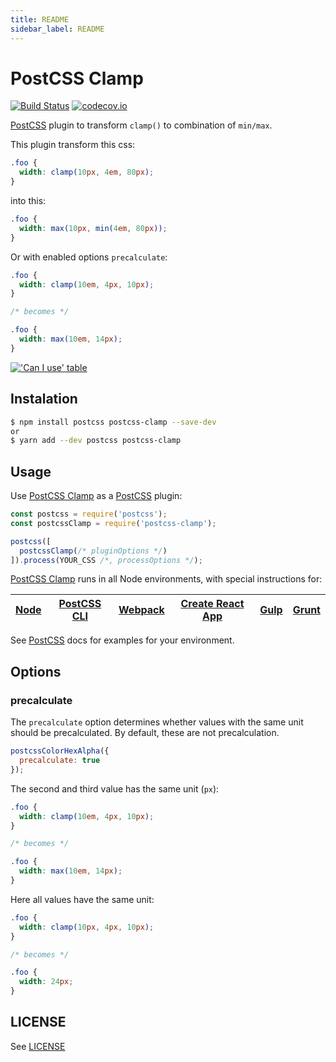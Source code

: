 ```yaml
---
title: README
sidebar_label: README
---
```

# PostCSS Clamp
[![Build Status][ci-img]][ci] [![codecov.io][cov-img]][cov]

[PostCSS] plugin to transform `clamp()` to combination of `min/max`.

[PostCSS]:    https://github.com/postcss/postcss
[ci-img]:     https://travis-ci.com/polemius/postcss-clamp.svg?branch=master
[ci]:         https://travis-ci.com/polemius/postcss-clamp
[cov-img]: https://codecov.io/github/polemius/postcss-clamp/coverage.svg?branch=master
[cov]:        https://codecov.io/github/polemius/postcss-clamp?branch=master

This plugin transform this css:

```css
.foo {
  width: clamp(10px, 4em, 80px);
}
```

into this:

```css
.foo {
  width: max(10px, min(4em, 80px));
}
```

Or with enabled options `precalculate`:

```css
.foo {
  width: clamp(10em, 4px, 10px);
}

/* becomes */

.foo {
  width: max(10em, 14px);
}
```

[!['Can I use' table](https://caniuse.bitsofco.de/image/css-math-functions.png)](https://caniuse.com/#feat=css-math-functions)

## Instalation

```bash
$ npm install postcss postcss-clamp --save-dev
or
$ yarn add --dev postcss postcss-clamp
```

## Usage

Use [PostCSS Clamp] as a [PostCSS] plugin:

```js
const postcss = require('postcss');
const postcssClamp = require('postcss-clamp');

postcss([
  postcssClamp(/* pluginOptions */)
]).process(YOUR_CSS /*, processOptions */);
```

[PostCSS Clamp] runs in all Node environments, with special instructions for:

| [Node](INSTALL.md#node) | [PostCSS CLI](INSTALL.md#postcss-cli) | [Webpack](INSTALL.md#webpack) | [Create React App](INSTALL.md#create-react-app) | [Gulp](INSTALL.md#gulp) | [Grunt](INSTALL.md#grunt) |
| --- | --- | --- | --- | --- | --- |

See [PostCSS] docs for examples for your environment.

## Options

### precalculate

The `precalculate` option determines whether values with the same unit
should be precalculated. By default, these are not precalculation.

```js
postcssColorHexAlpha({
  precalculate: true
});
```

The second and third value has the same unit (`px`):

```css
.foo {
  width: clamp(10em, 4px, 10px);
}

/* becomes */

.foo {
  width: max(10em, 14px);
}
```

Here all values have the same unit:

```css
.foo {
  width: clamp(10px, 4px, 10px);
}

/* becomes */

.foo {
  width: 24px;
}
```

## LICENSE

See [LICENSE](LICENSE)

[PostCSS]: https://github.com/postcss/postcss
[PostCSS Clamp]: https://github.com/polemius/postcss-clamp

